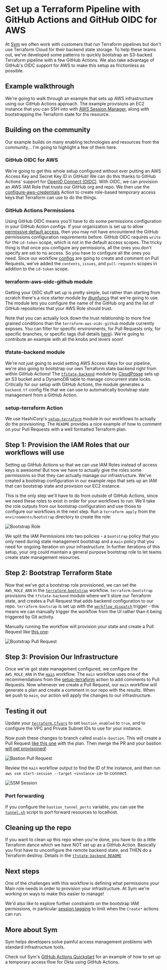 # Set up a Terraform Pipeline with GitHub Actions and GitHub OIDC for AWS

At [Sym](https://www.symops.com) we often work with customers that run Terraform pipelines but don't use Terraform Cloud for their backend state storage. To help these teams out, we've developed some patterns to quickly bootstrap an S3-backed Terraform pipeline with a few GitHub Actions. We also take advantage of GitHub's OIDC support for AWS to make this setup as frictionless as possible.

## Example walkthrough

We're going to walk through an example that sets up AWS infrastructure using our GitHub Actions approach. The example provisions an EC2 instance that you can SSH into with [AWS Session Manager](https://docs.aws.amazon.com/systems-manager/latest/userguide/session-manager.html), along with bootstrapping the Terraform state for ths resource.

## Building on the community

Our example builds on many enabling technologies and resources from the community... I'm going to highlight a few of them here.

### GitHub OIDC for AWS

We're going to get this whole setup configured without ever putting an AWS Access Key and Secret Key ID in GitHub! We can do this thanks to GitHub Actions' support for [OpenID Connect (OIDC)](https://docs.github.com/en/actions/deployment/security-hardening-your-deployments/configuring-openid-connect-in-cloud-providers). With OIDC, we can provision an AWS IAM Role that trusts our GitHub org and repo. We then use the [configure-aws-credentials](https://github.com/aws-actions/configure-aws-credentials) Action to create role-based temporary access keys that Terraform can use to do the things.

### GitHub Actions Permissions

Using GitHub OIDC means you'll have to do some permissions configuration in your GitHub Action configs. If your organization is set up to allow [permissive default access](https://docs.github.com/en/github-ae@latest/actions/security-guides/automatic-token-authentication#permissions-for-the-github_token), then you may not have encountered the GitHub permissions configuration requirements before. GitHub OIDC requires `write` for the `id-token` scope, which is not in the default access scopes. The tricky thing is that once you configure any permissions, all the ones you don't specify are set to no access. So you have to configure all the ones you need. Since our workflow [configs](.github/workflows) are going to create and comment on Pull Requests, we've added the `contents`, `issues`, and `pull-requests` scopes in addition to the `id-token` scope.

### terraform-aws-oidc-github module

Getting your OIDC stuff set up is pretty simple, but rather than starting from scratch there's a nice starter module by [@unfunco](https://github.com/unfunco/terraform-aws-oidc-github) that we're going to use. The module lets you configure the name of the GitHub org and the list of GitHub repositories that your AWS Role should trust.

Note that you can actually lock down the trust relationship to more fine grained conditions than the `terraform-aws-oidc-github` module currently exposes. You can filter for specific environments, for Pull Requests only, for specific branches, or specific tags (full details [here](https://docs.github.com/en/enterprise-cloud@latest/actions/deployment/security-hardening-your-deployments/about-security-hardening-with-openid-connect#example-subject-claims)). We're going to contribute an example with all the knobs and levers soon!

### tfstate-backend module

We're not just going to avoid setting AWS Access Keys for our pipeline, we're also going to bootstrap our own Terraform state backend right from within GitHub Actions! The [`tfstate-backend`](https://registry.terraform.io/modules/cloudposse/tfstate-backend/aws/latest) module by [CloudPosse](https://cloudposse.com) sets up an S3 bucket and a DynamoDB table to manage concurrent state locks. Critically for our setup with GitHub Actions, the module generates a `backend.tf` config file that we can use to automatically bootstrap state management from a GitHub Action.

### setup-terraform Action

We use HashiCorp's [`setup-terraform`](https://github.com/hashicorp/setup-terraform) module in our workflows to actually do the provisioning. The `README` provides a nice example of how to comment on your Pull Requests with a well formatted Terraform plan.

## Step 1: Provision the IAM Roles that our workflows will use

Setting up GitHub Actions so that we can use IAM Roles instead of access keys is awesome! But now we have to actually give the roles some permissions so that they can actually manage our infrastructure. We've created a bootstrap configuration in our example repo that sets up an IAM that can bootstrap state and provision our EC2 instance.

This is the only step we'll have to do from outside of GitHub Actions, since we need these roles to exist in order for your workflows to run. We'll take the role outputs from our bootstrap configuration and use those to configure our workflows in the next step. Run a `terraform apply` from the `environments/bootstrap` directory to create the role:

![Bootstrap Role](docs/BootstrapRole.png)

We split the IAM Permissions into two policies - a `bootstrap` policy that you only need during state management bootstrap and a `main` policy that you need for ongoing iteration on your infrastructure. In further iterations of this setup, your org could maintain a general purpose bootstrap role to let teams create state management resources.

## Step 2: Bootstrap Terraform State

Now that we've got a bootstrap role provisioned, we can set the `AWS_ROLE_ARN` in the [`terraform-bootstrap`](.github/workflows/terraform-bootstrap.yaml) workflow. `terraform-bootstrap` provisions the `tfstate-backend` module where we'll store our Terraform state, and creates a Pull Request that adds backend configuration to our repo. `terraform-bootsrap` is set up with the [`workflow_dispatch`](https://github.blog/changelog/2020-07-06-github-actions-manual-triggers-with-workflow_dispatch/) trigger - this means we can manually trigger the workflow from the UI rather than it being triggered by Git activity.

Manually running the workflow will provision your state and create a Pull Request like [this one](https://github.com/symopsio/terraform-github-actions-oidc/pull/2):

![Bootstrap Pull Request](docs/BootstrapPullRequest.png)

## Step 3: Provision Our Infrastructure

Once we've got state management configured, we configure the `AWS_ROLE_ARN` in the [`main`](.github/workflows/main.yaml) workflow. The `main` workflow uses one of the recommendations from the [setup-terraform](https://github.com/hashicorp/setup-terraform) action to add comments to Pull Requests. Now whenever we create a Pull Request, our `main` workflow will generate a plan and create a comment in our repo with the results. When we push to `main`, our action will apply the changes to our infrastructure.

## Testing it out

Update your [`terraform.tfvars`](environments/prod/terraform.tfvars) to set `bastion_enabled` to `true`, and to configure the VPC and Private Subnet IDs to use for your instance.

Now push these changes to branch called `enable-bastion`. This will create a Pull Request [like this one](https://github.com/symopsio/terraform-github-actions-oidc/pull/3) with the plan. Then merge the PR and your bastion [will get provisioned!](https://github.com/symopsio/terraform-github-actions-oidc/actions/runs/2167608351)

![Bastion Pull Request](docs/BastionPullRequest.png)

Review the `main` workflow output to find the ID of the instance, and then run `aws ssm start-session --target <instance-id>` to connect.

![SSM Session](docs/SSMSession.png)

### Port forwarding

If you configure the `bastion_tunnel_ports` variable, you can use the [`tunnel.sh`](modules/ssm-bastion/tunnel.sh) script to port forward resources to localhost.

## Cleaning up the repo

If you want to clean up this repo when you're done, you have to do a little Terraform dance which we have NOT set up as a GitHub Action. Basically you first have to unconfigure the remote backend state, and THEN do a Terraform destroy. Details in the [`tfstate-backend README`](https://github.com/cloudposse/terraform-aws-tfstate-backend#destroy)

## Next steps

One of the challenges with this workflow is defining what permissions your Main role needs in order to provision your infrastructure. At Sym we're working on ways to make this easier to manage!

We'd also like to explore further constraints on the bootstrap IAM permissions, in particular [session tagging](https://docs.aws.amazon.com/IAM/latest/UserGuide/id_session-tags.html) to limit when the `Create*` actions can run.

## More about Sym

Sym helps developers solve painful access management problems with standard infrastructure tools.

Check out Sym's [GitHub Actions Quickstart](https://github-actions.tutorials.symops.com/) for an example of how to set up a temporary access flow for Okta using GitHub Actions.
